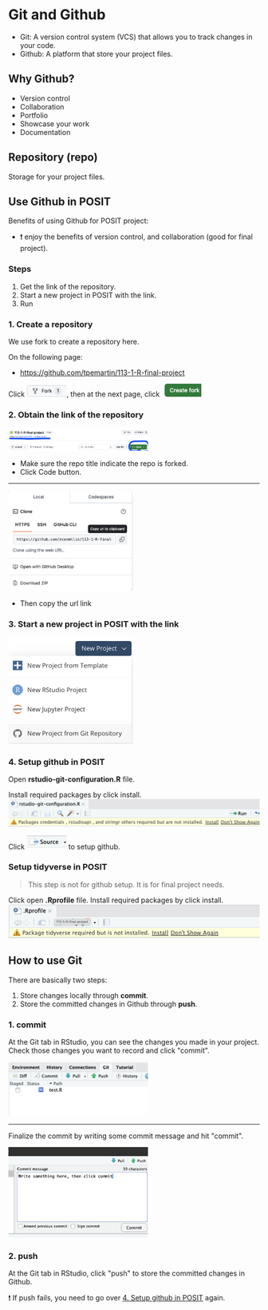 # Git and Github

  - Git: A version control system (VCS) that allows you to track changes in your code.  
  - Github: A platform that store your project files.  

## Why Github?  

- Version control
- Collaboration
- Portfolio
- Showcase your work
- Documentation

## Repository (repo)

Storage for your project files. 

## Use Github in POSIT

Benefits of using Github for POSIT project: 

- :exclamation: enjoy the benefits of version control, and collaboration (good for final project).

### Steps  

  1. Get the link of the repository.  
  2. Start a new project in POSIT with the link.  
  3. Run 

### 1. Create a repository

We use fork to create a repository here.

On the following page:

  - <https://github.com/tpemartin/113-1-R-final-project>

Click <img src="../img/fork.jpg" width = "80px">, then at the next page, click <img src="../img/create-fork.jpg" width = "80px">

### 2. Obtain the link of the repository

<img src="../img/2024-11-08-17-05-47.png" width = "280px">

  - Make sure the repo title indicate the repo is forked.  
  - Click Code button.

*** 

 <img src="../img/2024-11-08-17-09-55.png" width = "250px"> 


  - Then copy the url link 

### 3. Start a new project in POSIT with the link


<img src="../img/2024-11-08-17-11-21.png" width = "250px"> 

### 4. Setup github in POSIT

Open **rstudio-git-configuration.R** file. 

Install required packages by click install.
![](../img/2024-11-08-17-14-23.png)

Click <img src="../img/2024-11-08-17-16-24.png" width = "80px"> to setup github.


### Setup tidyverse in POSIT

> This step is not for github setup. It is for final project needs. 

Click open **.Rprofile** file.
Install required packages by click install.
![](../img/2024-11-08-17-19-50.png)

## How to use Git 

There are basically two steps:
  1. Store changes locally through **commit**.   
  2. Store the committed changes in Github through **push**.

### 1. commit  

At the Git tab in RStudio, you can see the changes you made in your project. Check those changes you want to record and click "commit". 

<img src="../img/2024-11-08-18-16-41.png" width = "280px">

*** 

Finalize the commit by writing some commit message and hit "commit".


<img src="../img/2024-11-08-18-19-10.png" width = "280px">

### 2. push

At the Git tab in RStudio, click "push" to store the committed changes in Github.

:exclamation: If push fails, you need to go over [4. Setup github in POSIT](#4-setup-github-in-posit) again.